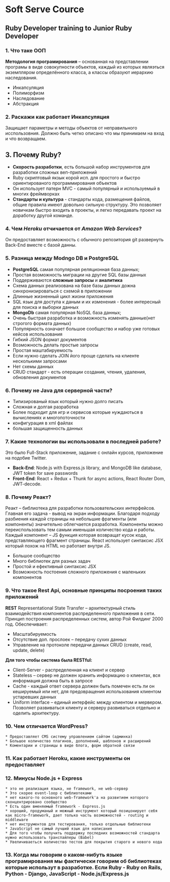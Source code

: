 # Soft Serve Cource

## Ruby Developer training to Junior Ruby Developer

### 1. Что таке ООП

__Методология програмирования__ – основанная на представлении програмы в виде совокупности объектов, каждый из которых являэться экземпляром определённого класса, а классы образуют иерархию наследования.

* Инкапсуляция
* Полиморфизм
* Наследование
* Абстракция  

### 2. Раскажи как работает Инкапсуляция

 Защищает параметры и методы объектов от неправильного исспользовния. Должно быть четко описано что мы принимаем на вход и что возвращаем.

## 3. Почему Ruby?

* __Скорость разработки__, есть большой набор инструментов для разработки сложных веп-приложений
* Ruby скриптовый якзык корой исп. для простого и быстро ориентированого программирования объектов
* Он использует патерн MVC - самый популярный и используемый в многих фреймворках
* __Стандарты и культура__ - стандарты кода, размещения файлов, общие правила имеют довольно сильную структуру. Это позволяет новичкам быстро входить в проекты, и легко передавать проект на доработку другой команде.

### 4. Чем _Heroku_ отчичается от _Amazon Web Services_?

Он предоставляет возможность с обычного репозитория git развернуть Back-End вместе с базой данны.  

### 5. Разница между Modngo DB и PostgreSQL

* __PostgreSQL__ самая популярная реляционная база данных;
* Простая возможность миграции на другие SQL базы данных  
* Поддерживаются __сложные запросы__ и __аналитика__
* Схема данных реализована на базе базы данных дожна синхронизироваться с схемой в приложении
* Длинные жизненный цикл жизни приложения
* SQL язык для доступа к даным и их изменения - более интересный для поиска и выборки данных
* __MongoDb__ самая популярная NoSQL база данных;
* Очень быстрая разработка и возможность изменять данные(нет строгого формата данных)
* Популярность означает большое сообщество и набор уже готовых кейсов использования
* Гибкий JSON формат документов
* Возможность делать простые запросы
* Простая маштабируемость
* Если нужно сделать JOIN його проще сделать на клиенте несколькими запросами
* Нет схемы данных
* CRUD стандарт - есть операции создания, чтения, удаления, обновления документов

### 6. Почему не Java для серверной части?

* Типизированый язык который нужно долго писать
* Сложная и долгая разработка
* Более подходит для игр и сервисов которые нуждаються в вычислениях и многопоточности
* конфигурация в xml файлах
* большая защищенность данных

### 7. Какие технологии вы использовали в последней работе?

Это было Full-Stack приложение, задание с онлайн курсов, приложение на подобие Twitter.  

* __Back-End__: Node.js with Express.js library, and MongoDB like database, JWT token for save passwords
* __Front-End__: React + Redux + Thunk for async actions, React Router Dom, JWT-decode.

### 8. Почему Реакт?

Реакт – библиотека для разработки пользовательских интерфейсов. Главная его задача - вывод на экран информации. Благодаря подходу разбиения каждой страницы на небольшие фрагменты (или компоненты) значительно облегчается разработка. Компоненты можно переиспользовать тем самым именьшая количество кода и работы. Каждый компонент – JS функция которая возвращат кусок кода, представляющего фрагмент страницы.
React использует синтаксис JSX который похож на HTML но работает внутри JS.

* Большое сообщество
* Много библиотек для разных задач
* Простой и ефективный синтаксис JSX
* Возможность постоения сложного приложения с маленьких компонентов  

### 9. Что такое Rest Api, основные принципы посроения таких приложений

__REST__ Representational State Transfer – архитектурный стиль взаимодействия компонентов распределенного приложения в сети. 
Принцип построения распределенных систем, автор Рой Филдинг 2000 год. Обеспечивает:  

* Масштабируемость
* Отсутствие доп. прослоек – передачу сухих данных
* Управление на протоколе передачи данных CRUD (create, read, update, delete)

**Для того чтобы система была RESTful:**  

* Client-Server - распределенная на клиент и сервер
* Stateless – сервер не должен хранить информацию о клиентах, вся информация должна быть в запросе
* Cache - каждый ответ сервера должен быть помечен есть ли он кешируемый или нет, для предовращения использования клиентом устаревших данных
* Uniform interface – единый интерфейс между клиентом и мервером. Позволяет развиваться клиенту и серверу развиваться отдельно и оделить архитектуру.

### 10. Чем отличается WordPress?
    * Предоставляет CMS систему управлением сайтом (админка)
    * Большое количество плагинов, дополнений, шаблонов и расширений
    * Коментарии и страницы в виде блога, форм обратной связи  

### 11. Как работает Heroku, какие инструменты он предоставляет

### 12. Минусы Node.js + Express

    * это не реализация языка, не framework, не web-сервер
    * Это скорее event-loop с библиотеками 
    * нет какого-то основного web-framework'a на развитием которого сконцентрировано сообщество 
    * Есть один вменяемый framework - Express.js 
    * хороший, продуманый и можный инструмент который позицонирует себя как micro-framework, дает только часть возможностей - routing и middleware
    * нет инструментов для тестирования, только отдельные библиотеки 
    * JavaScript не самый лучший язык для написания
    * Для того чтобы получить поддержку последних возможностей стандарта нужно использовать транспайлеры (Babel)
    * Увеличиваеться количество тестов для покрытия старого и нового кода  

### 13. Когда мы говорим о каком-нибуть языке програмирования мы фактически говорим об библиотеках которые использут в разработке. Если Ruby  - Ruby on Rails, Python - Django, JavaScript - Node.js/Express.js
